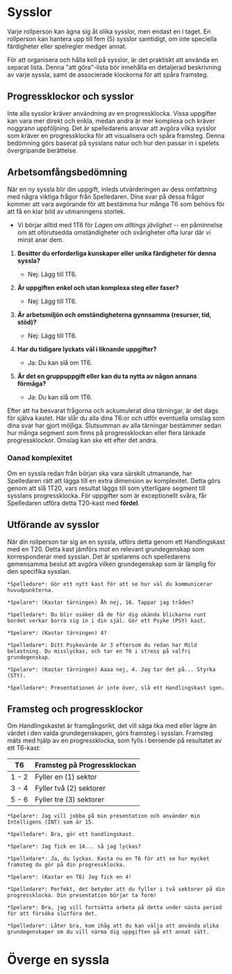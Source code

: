 # Sysslor

Varje rollperson kan ägna sig åt olika sysslor, men endast en i taget. En rollperson kan hantera upp till fem (5) sysslor samtidigt, om inte speciella färdigheter eller spelregler medger annat.

För att organisera och hålla koll på sysslor, är det praktiskt att använda en separat lista. Denna "att göra"-lista bör innehålla en detaljerad beskrivning av varje syssla, samt de associerade klockorna för att spåra framsteg.

## Progressklockor och sysslor

Inte alla sysslor kräver användning av en progressklocka. Vissa uppgifter kan vara mer direkt och enkla, medan andra är mer komplexa och kräver noggrann uppföljning. Det är spelledarens ansvar att avgöra vilka sysslor som kräver en progressklocka för att visualisera och spåra framsteg. Denna bedömning görs baserat på sysslans natur och hur den passar in i spelets övergripande berättelse.

## Arbetsomfångsbedömning

När en ny syssla blir din uppgift, inleds utvärderingen av dess omfattning med några viktiga frågor från Spelledaren. Dina svar på dessa frågor kommer att vara avgörande för att bestämma hur många T6 som behövs för att få en klar bild av utmaningens storlek.

- Vi börjar alltid med 1T6 för *Lagen om alltings jävlighet* -- en påminnelse om att oförutsedda omständigheter och svårigheter ofta lurar där vi minst anar dem.

1. **Besitter du erforderliga kunskaper eller unika färdigheter för denna syssla?**
   - Nej: Lägg till 1T6.

2. **Är uppgiften enkel och utan komplexa steg eller faser?**
   - Nej: Lägg till 1T6.

3. **Är arbetsmiljön och omständigheterna gynnsamma (resurser, tid, stöd)?**
   - Nej: Lägg till 1T6.
  
4. **Har du tidigare lyckats väl i liknande uppgifter?**
   - Ja: Du kan slå om 1T6.

5. **Är det en gruppuppgift eller kan du ta nytta av någon annans förmåga?**
   - Ja: Du kan slå om 1T6.
  
Efter att ha besvarat frågorna och ackumulerat dina tärningar, är det dags för själva kastet. Här slår du alla dina T6:or och utför eventuella omslag som dina svar har gjort möjliga. Slutsumman av alla tärningar bestämmer sedan hur många segment som finns på progressklockan eller flera länkade progressklockor. Omslag kan ske ett efter det andra.

### Oanad komplexitet

Om en syssla redan från början ska vara särskilt utmanande, har Spelledaren rätt att lägga till en extra dimension av komplexitet. Detta görs genom att slå 1T20, vars resultat läggs till som ytterligare segment till sysslans progressklocka. För uppgifter som är exceptionellt svåra, får Spelledaren utföra detta T20-kast med **fördel**.

## Utförande av sysslor

När din rollperson tar sig an en syssla, utförs detta genom ett Handlingskast med en T20. Detta kast jämförs mot en relevant grundegenskap som korresponderar med sysslan. Det är spelarens och spelledarens gemensamma beslut att avgöra vilken grundegenskap som är lämplig för den specifika sysslan. 

```admonish example title="Exempel"
*Spelledare*: Gör ett nytt kast för att se hur väl du kommunicerar huvudpunkterna.

*Spelare*: (Kastar tärningen) Åh nej, 16. Tappar jag tråden?

*Spelledare*: Du blir osäker då de för dig okända blickarna runt bordet verkar borra sig in i din själ. Gör ett Psyke (PSY) kast.

*Spelare*: (Kastar tärningen) 4?

*Spelledare*: Ditt Psykevärde är 3 eftersom du redan har Mild belastning. Du misslyckas, och tar en T6 i stress på valfri grundegenskap.

*Spelare*: (Kastar tärningen) Aaaa nej, 4. Jag tar det på... Styrka (STY).

*Spelledare*: Presentationen är inte över, slå ett Handlingskast igen.
```

## Framsteg och progressklockor

Om Handlingskastet är framgångsrikt, det vill säga lika med eller lägre än värdet i den valda grundegenskapen, görs framsteg i sysslan. Framsteg mäts med hjälp av en progressklocka, som fylls i beroende på resultatet av ett T6-kast:

| T6 | Framsteg på Progressklockan                                             |
|:-----------:|:---------------------------------------------------------------|
|     1 - 2   | Fyller en (1) sektor        |
|     3 - 4   | Fyller två (2) sektorer     |
|     5 - 6   | Fyller tre (3) sektorer     |

```admonish example title="Exempel"
*Spelare*: Jag vill jobba på min presentation och använder min Intelligens (INT) som är 15.

*Spelledare*: Bra, gör ett handlingskast.

*Spelare*: Jag fick en 14... så jag lyckas?

*Spelledare*: Ja, du lyckas. Kasta nu en T6 för att se hur mycket framsteg du gör på din progressklocka.

*Spelare*: (Kastar en T6) Jag fick en 4!

*Spelledare*: Perfekt, det betyder att du fyller i två sektorer på din progressklocka. Din presentation börjar ta form!

*Spelare*: Bra, jag vill fortsätta arbeta på detta under nästa period för att försöka slutföra det.

*Spelledare*: Låter bra, kom ihåg att du kan välja att använda olika grundegenskaper om du vill närma dig uppgiften på ett annat sätt.
```

# Överge en syssla


